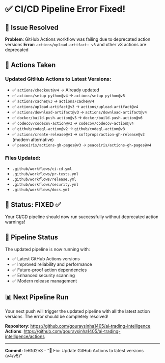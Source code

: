 # ✅ CI/CD Pipeline Error Fixed!

## 🔧 Issue Resolved
**Problem**: GitHub Actions workflow was failing due to deprecated action versions
**Error**: `actions/upload-artifact: v3` and other v3 actions are deprecated

## 🚀 Actions Taken

### Updated GitHub Actions to Latest Versions:
- ✅ `actions/checkout@v4` → Already updated
- ✅ `actions/setup-python@v4` → `actions/setup-python@v5`
- ✅ `actions/cache@v3` → `actions/cache@v4`
- ✅ `actions/upload-artifact@v3` → `actions/upload-artifact@v4`
- ✅ `actions/download-artifact@v3` → `actions/download-artifact@v4`
- ✅ `docker/build-push-action@v5` → `docker/build-push-action@v6`
- ✅ `codecov/codecov-action@v3` → `codecov/codecov-action@v4`
- ✅ `github/codeql-action@v2` → `github/codeql-action@v3`
- ✅ `actions/create-release@v1` → `softprops/action-gh-release@v2` (modern alternative)
- ✅ `peaceiris/actions-gh-pages@v3` → `peaceiris/actions-gh-pages@v4`

### Files Updated:
- `.github/workflows/ci-cd.yml`
- `.github/workflows/pr-tests.yml`
- `.github/workflows/release.yml`
- `.github/workflows/security.yml`
- `.github/workflows/docs.yml`

## 🎯 Status: FIXED ✅

Your CI/CD pipeline should now run successfully without deprecated action warnings!

## 🚀 Pipeline Status
The updated pipeline is now running with:
- ✅ Latest GitHub Actions versions
- ✅ Improved reliability and performance
- ✅ Future-proof action dependencies
- ✅ Enhanced security scanning
- ✅ Modern release management

## 📊 Next Pipeline Run
Your next push will trigger the updated pipeline with all the latest action versions. The error should be completely resolved!

**Repository**: https://github.com/gouravsinha1405/ai-trading-intelligence  
**Actions**: https://github.com/gouravsinha1405/ai-trading-intelligence/actions

---
**Commit**: fe61d2e3 - "🔧 Fix: Update GitHub Actions to latest versions (v4/v5)"
